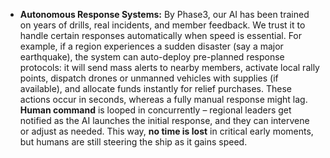 - **Autonomous Response Systems:** By Phase3, our AI has been trained on years of drills, real incidents, and member feedback. We trust it to handle certain responses automatically when speed is essential. For example, if a region experiences a sudden disaster (say a major earthquake), the system can auto-deploy pre-planned response protocols: it will send mass alerts to nearby members, activate local rally points, dispatch drones or unmanned vehicles with supplies (if available), and allocate funds instantly for relief purchases. These actions occur in seconds, whereas a fully manual response might lag. **Human command** is looped in concurrently – regional leaders get notified as the AI launches the initial response, and they can intervene or adjust as needed. This way, **no time is lost** in critical early moments, but humans are still steering the ship as it gains speed.